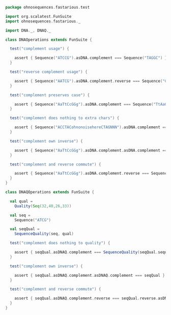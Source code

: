 
```scala
package ohnosequences.fastarious.test

import org.scalatest.FunSuite
import ohnosequences.fastarious._

import DNA._, DNAQ._

class DNAOperations extends FunSuite {

  test("complement usage") {

    assert { Sequence("ATCCG").asDNA.complement === Sequence("TAGGC") }
  }

  test("reverse complement usage") {

    assert { Sequence("AATCG").asDNA.complement.reverse === Sequence("CGATT") }
  }

  test("complement preserves case") {

    assert { Sequence("AaTtCcGGg").asDNA.complement === Sequence("TtAaGgCCc") }
  }

  test("complement does nothing to extra chars") {

    assert { Sequence("ACCTACohnonoisehereCTAGNNN").asDNA.complement === Sequence("TGGATGohnonoisehereGATCNNN") }
  }

  test("complement own inverse") {

    assert { Sequence("AaTtCcGGg").asDNA.complement.asDNA.complement === Sequence("AaTtCcGGg") }
  }

  test("complement and reverse commute") {

    assert { Sequence("AaTtCcGGg").asDNA.complement.reverse === Sequence("AaTtCcGGg").reverse.asDNA.complement }
  }
}

class DNAQOperations extends FunSuite {

  val qual =
    Quality(Seq(32,40,26,33))

  val seq =
    Sequence("ATCG")

  val seqQual =
    SequenceQuality(seq, qual)

  test("complement does nothing to quality") {

    assert { seqQual.asDNAQ.complement === SequenceQuality(seqQual.sequence.asDNA.complement, seqQual.quality) }
  }

  test("complement own inverse") {

    assert { seqQual.asDNAQ.complement.asDNAQ.complement === seqQual }
  }

  test("complement and reverse commute") {

    assert { seqQual.asDNAQ.complement.reverse === seqQual.reverse.asDNAQ.complement }
  }
}

```




[test/scala/DNA.scala]: DNA.scala.md
[test/scala/NcbiHeadersTests.scala]: NcbiHeadersTests.scala.md
[test/scala/FastqTests.scala]: FastqTests.scala.md
[test/scala/FastaTests.scala]: FastaTests.scala.md
[test/scala/QualityScores.scala]: QualityScores.scala.md
[main/scala/DNAQ.scala]: ../../main/scala/DNAQ.scala.md
[main/scala/qualityScores.scala]: ../../main/scala/qualityScores.scala.md
[main/scala/DNA.scala]: ../../main/scala/DNA.scala.md
[main/scala/fasta.scala]: ../../main/scala/fasta.scala.md
[main/scala/fastq.scala]: ../../main/scala/fastq.scala.md
[main/scala/SequenceQuality.scala]: ../../main/scala/SequenceQuality.scala.md
[main/scala/utils.scala]: ../../main/scala/utils.scala.md
[main/scala/sequence.scala]: ../../main/scala/sequence.scala.md
[main/scala/ncbiHeaders.scala]: ../../main/scala/ncbiHeaders.scala.md